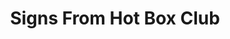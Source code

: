 ---
layout: prop
title: Signs From Hot Box Club
categories: set-pieces
images: ["assets/set-pieces/signs-from-hot-box-club/Hot Box Club.jpeg"]
desc: null
---
